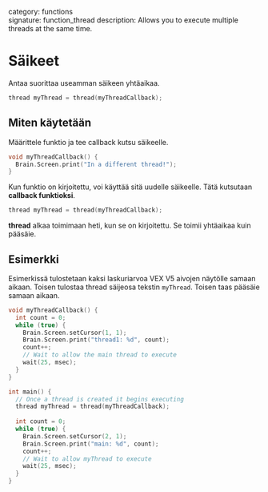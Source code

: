 category: functions  
signature: function_thread
description: Allows you to execute multiple threads at the same time.

# Säikeet

Antaa suorittaa useamman säikeen yhtäaikaa.

```cpp
thread myThread = thread(myThreadCallback);
```

## Miten käytetään

Määrittele funktio ja tee callback kutsu säikeelle.

```cpp
void myThreadCallback() {
  Brain.Screen.print("In a different thread!");
}
```
Kun funktio on kirjoitettu, voi käyttää sitä uudelle säikeelle. Tätä kutsutaan  **callback funktioksi**.

```cpp
thread myThread = thread(myThreadCallback);
```
**thread** alkaa toimimaan heti, kun se on kirjoitettu. Se toimii yhtäaikaa kuin pääsäie.
    
## Esimerkki

Esimerkissä tulostetaan kaksi laskuriarvoa VEX V5 aivojen näytölle samaan aikaan. Toisen tulostaa thread säijeosa tekstin `myThread`. Toisen taas pääsäie samaan aikaan.

```cpp
void myThreadCallback() {
  int count = 0;
  while (true) {
    Brain.Screen.setCursor(1, 1);
    Brain.Screen.print("thread1: %d", count);
    count++;
    // Wait to allow the main thread to execute
    wait(25, msec);
  }
}

int main() {
  // Once a thread is created it begins executing
  thread myThread = thread(myThreadCallback);
  
  int count = 0;
  while (true) {
    Brain.Screen.setCursor(2, 1);
    Brain.Screen.print("main: %d", count);
    count++;
    // Wait to allow myThread to execute
    wait(25, msec);
  }
}
```

<advanced>
</advanced>
